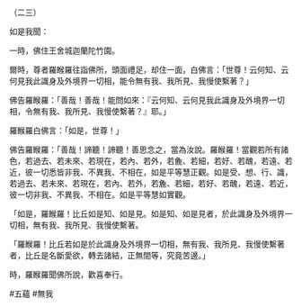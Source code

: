 （二三）

如是我聞：

一時，佛住王舍城迦蘭陀竹園。

爾時，尊者羅睺羅往詣佛所，頭面禮足，却住一面，白佛言：「世尊！云何知、云何見我此識身及外境界一切相，能令無有我、我所見、我慢使繫著？」

佛告羅睺羅：「善哉！善哉！能問如來：『云何知、云何見我此識身及外境界一切相，令無有我、我所見、我慢使繫著？』耶。」

羅睺羅白佛言：「如是，世尊！」

佛告羅睺羅：「善哉！諦聽！諦聽！善思念之，當為汝說。羅睺羅！當觀若所有諸色，若過去、若未來、若現在，若內、若外，若麁、若細，若好、若醜，若遠、若近，彼一切悉皆非我、不異我、不相在，如是平等慧正觀。如是受、想、行、識，若過去、若未來、若現在，若內、若外，若麁、若細，若好、若醜，若遠、若近，彼一切非我、不異我、不相在。如是平等慧如實觀。

「如是，羅睺羅！比丘如是知、如是見。如是知、如是見者，於此識身及外境界一切相，無有我、我所見、我慢使繫著。

「羅睺羅！比丘若如是於此識身及外境界一切相，無有我、我所見、我慢使繫著者，比丘是名斷愛欲，轉去諸結，正無間等，究竟苦邊。」

時，羅睺羅聞佛所說，歡喜奉行。




#五蘊
#無我
